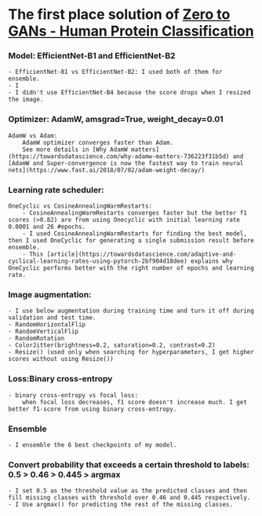# The first place solution of [Zero to GANs - Human Protein Classification](https://www.kaggle.com/c/jovian-pytorch-z2g)


### Model: EfficientNet-B1 and EfficientNet-B2
    - EfficientNet-B1 vs EfficientNet-B2: I used both of them for ensemble.
    - I 
    - I didn't use EfficientNet-B4 because the score drops when I resized the image.
    
### Optimizer: AdamW, amsgrad=True, weight_decay=0.01
    AdamW vs Adam:         
        AdamW optimizer converges faster than Adam. 
        See more details in [Why AdamW matters](https://towardsdatascience.com/why-adamw-matters-736223f31b5d) and [AdamW and Super-convergence is now the fastest way to train neural nets](https://www.fast.ai/2018/07/02/adam-weight-decay/)
        

### Learning rate scheduler: 
    OneCyclic vs CosineAnnealingWarmRestarts:  
        - CosineAnnealingWarmRestarts converges faster but the better f1 scores (>0.82) are from using Onecyclic with initial learning rate 0.0001 and 26 #epochs.
        - I used CosineAnnealingWarmRestarts for finding the best model, then I used OneCyclic for generating a single submission result before ensemble.
        - This [article](https://towardsdatascience.com/adaptive-and-cyclical-learning-rates-using-pytorch-2bf904d18dee) explains why OneCyclic performs better with the right number of epochs and learning rate.

### Image augmentation:
    - I use below augmentation during training time and turn it off during validation and test time.
    - RandomHorizontalFlip
    - RandomVerticalFlip
    - RandomRotation
    - ColorJitter(brightness=0.2, saturation=0.2, contrast=0.2)
    - Resize() (used only when searching for hyperparameters, I get higher scores without using Resize())
    
### Loss:Binary cross-entropy
    - binary cross-entropy vs focal loss: 
        when focal loss decreases, f1 score doesn't increase much. I get better f1-score from using binary cross-entropy.
    
### Ensemble
    - I ensemble the 6 best checkpoints of my model.
 
### Convert probability that exceeds a certain threshold to labels: 0.5 > 0.46 > 0.445 > argmax
    - I set 0.5 as the threshold value as the predicted classes and then fill missing classes with threshold over 0.46 and 0.445 respectively. 
    - I Use argmax() for predicting the rest of the missing classes.
